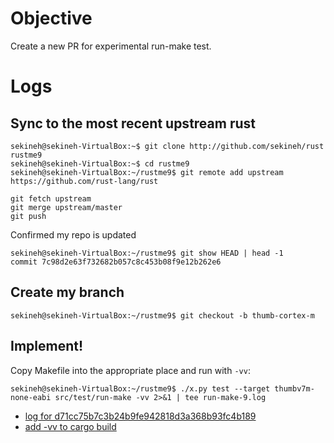 # Objective

Create a new PR for experimental run-make test.

# Logs

## Sync to the most recent upstream rust

```
sekineh@sekineh-VirtualBox:~$ git clone http://github.com/sekineh/rust rustme9
sekineh@sekineh-VirtualBox:~$ cd rustme9
sekineh@sekineh-VirtualBox:~/rustme9$ git remote add upstream https://github.com/rust-lang/rust

git fetch upstream
git merge upstream/master
git push
```

Confirmed my repo is updated 
```
sekineh@sekineh-VirtualBox:~/rustme9$ git show HEAD | head -1
commit 7c98d2e63f732682b057c8c453b08f9e12b262e6
```

## Create my branch

```
sekineh@sekineh-VirtualBox:~/rustme9$ git checkout -b thumb-cortex-m
```

## Implement!

Copy Makefile into the appropriate place and run with `-vv`:

```
sekineh@sekineh-VirtualBox:~/rustme9$ ./x.py test --target thumbv7m-none-eabi src/test/run-make -vv 2>&1 | tee run-make-9.log 
```

- [log for d71cc75b7c3b24b9fe942818d3a368b93fc4b189](run-make-9-1.log)
- [add -vv to cargo build](run-make-9-2.log)